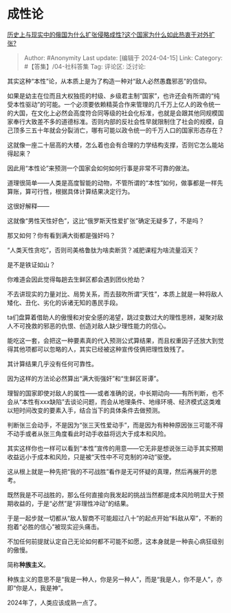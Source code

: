 # 成性论
[历史上与现实中的俄国为什么扩张侵略成性?这个国家为什么如此热衷于对外扩张?](https://www.zhihu.com/question/555737176/answer/3444085045)

> Author: #Anonymity
> Last update: [编辑于 2024-04-15]
> Link:
> Category: #【答集】/04-社科答集 
> Tag: 
> 评论区:
> 泛讨论:

其实这种“本性”论，从本质上是为了构造一种对“敌人必然愚蠢邪恶”的信仰。

如果是幼主在位而且大权独揽的村级、乡级君主制“国家”，也许还会有所谓的“纯受本性驱动”的可能。一个必须要依赖精英合作来管理的几千万上亿人的政令统一的大国，在文化上必然会高度符合同等级的社会化标准，也就是会跟其他同规模国家奉行大致差不多的道德标准。否则内部的反社会性早就限制住了社会的规模，自己顶多三五十年就会分裂消亡，哪有可能以政令统一的千万人口的国家形态存在？

这就像一座二十层高的大楼，怎么着也会有合理的力学结构支撑，否则它怎么能站得起来？

因此用“本性论”来预测一个国家会如何如何行事是非常不可靠的做法。

道理很简单——人类是高度智能的动物，不管所谓的“本性”如何，做事都是一样先算账，算可行性，根据具体计算结果决定行为。

这很好解释——

这就像“男性天性好色”，这比“俄罗斯天性爱扩张”确定无疑多了，不是吗？

那又如何？你有看到满大街都是强奸吗？

“人类天性贪吃”，否则司美格鲁肽为啥卖断货？减肥课程为啥流量滔天？

是不是铁证如山？

你难道会因此觉得每趟去生鲜区都会遇到团伙抢劫？

不去讲现实的力量对比、局势关系，而去鼓吹所谓“天性”，本质上就是一种将敌人矮化、丑化、劣化的诉诸无知的愚民手段。

ta们盘算着借助人的傲慢和对安全感的渴望，跳过变数过大的理性思辨，凝聚对敌人不可挽救的邪恶的仇恨、创造对敌人缺少理性能力的信心。

能吃这一套，会把这一种要素真的代入预测公式算结果，而且权重因子还放大到觉得其他项都可以忽略的人，其实已经被这种宣传伎俩把理性致残了。

其计算结果几乎没有任何可靠性。

因为这样的方法论必然算出“满大街强奸”和“生鲜区哥谭”。

理智的国家即使对敌人的属性——或者准确的说，中长期动向——有所判断，也不会从“本性有xxx缺陷”去谈论问题，而会从地理条件、地缘环境、经济模式这类难以短时间改变的要素入手，结合当下的具体条件去做预测。

判断张三会动手，不是因为“张三天性爱动手”，而是因为有种种原因张三可能不得不动手或者从张三角度看此时动手收益将远大于成本和风险。

其实这样你也一样可以看到“本性”宣传的用意——它无非是想说张三动手其实预期收益远小于成本和风险，只是被“天性中不可克制的冲动”驱使。

这从根上就是一种先把“我的不可战胜”看作是无可怀疑的真理，然后再展开的思考。

既然我是不可战胜的，那么任何直接向我发起的挑战当然都是成本风险明显大于预期收益的，于是“必然”是“非理性冲动”的结果。

于是一起步就一切都从“敌人智商不可能超过八十”的起点开始“料敌从窄”，不断的抱着“必胜的信心”被现实迎头痛击。

不加任何前提就认定自己无论如何都不可能不如愿，这本身就是一种丧心病狂级别的傲慢。

简称**种族主义**。

种族主义的意思不是“我是一种人，你是另一种人”，而是“我是人，你不是人”，亦即“你是人，我是神”。

2024年了，人类应该成熟一点了。